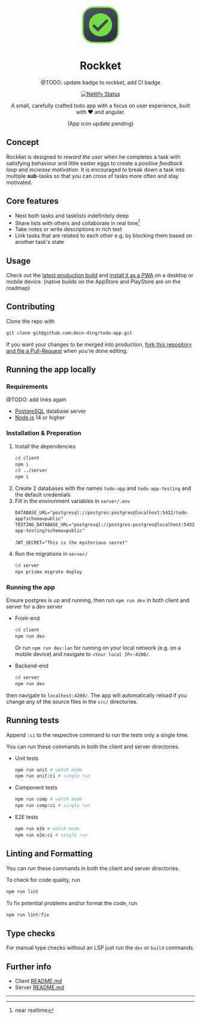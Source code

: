 <div align=center>
<img src="./client/src/assets/todo-app-logo/todo-app-logo.png" height="100px">

# Rockket
@TODO: update badge to rockket, add CI badge

[![Netlify Status](https://api.netlify.com/api/v1/badges/9fd8a950-2e65-4669-bb3e-7d98889c1b35/deploy-status)](https://app.netlify.com/sites/floyds-todo/deploys)
    
A small, carefully crafted todo app with a focus on user experience, built with ❤️ and angular.

(App icon update pending)
</div>

## Concept
Rockket is designed to _reward the user_ when he completes a task with satisfying behaviour and little easter eggs to create a _positive feedback loop_ and _increase motivation_. It is encouraged to break down a task into multiple **sub**-tasks so that you can cross of tasks more often and stay motivated.

## Core features
- Nest both tasks and tasklists indefinitely deep
- Share lists with others and collaborate in real time[^1]
- Take notes or write descriptions in rich text
- Link tasks that are related to each other e.g. by blocking them based on another task's state

## Usage
Check out the [latest production build](https://rockket.netlify.app) and [install it as a PWA](https://medium.com/progressivewebapps/how-to-install-a-pwa-to-your-device-68a8d37fadc1) on a desktop or mobile device.
(native builds on the AppStore and PlayStore are on the roadmap)

## Contributing
Clone the repo with 
```sh
git clone git@github.com:dein-ding/todo-app.git
```
If you want your changes to be merged into production, [fork this repository and file a Pull-Request](https://www.youtube.com/watch?v=CML6vfKjQss) when you're done editing.

## Running the app locally
### Requirements
@TODO: add links again
- [PostgreSQL](https://www.postgresql.org/download/) database server
- [Node.js](https://nodejs.org/en/download/) 14 or higher

### Installation & Preperation
1. Install the dependencies
    ```sh
    cd client
    npm i
    cd ../server
    npm i
    ```
2. Create 2 databases with the names `todo-app` and `todo-app-testing` and the default credentials 
3. Fill in the environment variables in `server/.env`
    ```env
    DATABASE_URL="postgresql://postgres:postgres@localhost:5432/todo-app?schema=public"
    TESTING_DATABASE_URL="postgresql://postgres:postgres@localhost:5432/todo-app-testing?schema=public"

    JWT_SECRET="This is the mysterious secret"
    ```
4. Run the migrations in `server/`
    ```sh
    cd server
    npx prisma migrate deploy
    ```

### Running the app
Ensure postgres is up and running, then run `npm run dev` in both client and server for a dev server
- Front-end
  ```sh
  cd client
  npm run dev
  ```
  Or run `npm run dev:lan` for running on your local network (e.g. on a mobile device) and navigate to `<Your local IP>:4200/`.

- Backend-end
  ```sh
  cd server
  npm run dev
  ```

then navigate to `localhost:4200/`.
The app will automatically reload if you change any of the source files in the `src/` directories.

## Running tests
Append `:ci` to the respective command to run the tests only a single time.

You can run these commands in both the client and server directories.

- Unit tests
  ```sh
  npm run unit # watch mode
  npm run unit:ci # single run
  ```
- Component tests
  ```sh
  npm run comp # watch mode
  npm run comp:ci # single run
  ```
- E2E tests
  ```sh
  npm run e2e # watch mode
  npm run e2e:ci # single run
  ```

## Linting and Formatting
You can run these commands in both the client and server directories.

To check for code quality, run
```sh
npm run lint
```
To fix potential problems and/or format the code, run
```sh
npm run lint:fix
```

## Type checks
For manual type checks without an LSP just run the `dev` or `build` commands.

## Further info 
- Client [README.md](./client-v2/README.md)
- Server [README.md](./server/README.md)

--- 
[^1]: near realtime